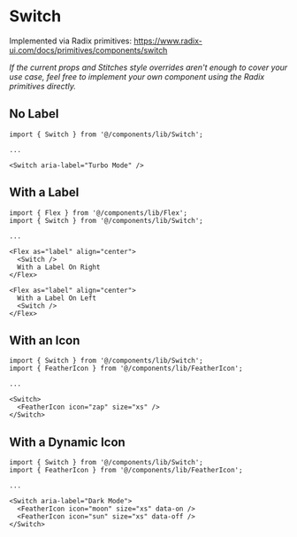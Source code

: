 # Switch

Implemented via Radix primitives: https://www.radix-ui.com/docs/primitives/components/switch

_If the current props and Stitches style overrides aren't enough to cover your use case, feel free to implement your own component using the Radix primitives directly._

## No Label

```tsx
import { Switch } from '@/components/lib/Switch';

...

<Switch aria-label="Turbo Mode" />
```

## With a Label

```tsx
import { Flex } from '@/components/lib/Flex';
import { Switch } from '@/components/lib/Switch';

...

<Flex as="label" align="center">
  <Switch />
  With a Label On Right
</Flex>

<Flex as="label" align="center">
  With a Label On Left
  <Switch />
</Flex>
```

## With an Icon

```tsx
import { Switch } from '@/components/lib/Switch';
import { FeatherIcon } from '@/components/lib/FeatherIcon';

...

<Switch>
  <FeatherIcon icon="zap" size="xs" />
</Switch>
```

## With a Dynamic Icon

```tsx
import { Switch } from '@/components/lib/Switch';
import { FeatherIcon } from '@/components/lib/FeatherIcon';

...

<Switch aria-label="Dark Mode">
  <FeatherIcon icon="moon" size="xs" data-on />
  <FeatherIcon icon="sun" size="xs" data-off />
</Switch>
```
